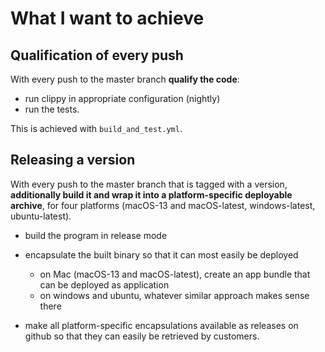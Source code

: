 # What I want to achieve

## Qualification of every push

With every push to the master branch **qualify the code**:

- run clippy in appropriate configuration (nightly)
- run the tests.

This is achieved with `build_and_test.yml`.

## Releasing a version

With every push to the master branch that is tagged with a version,
**additionally build it and wrap it into a platform-specific deployable archive**,
for four platforms (macOS-13 and macOS-latest, windows-latest, ubuntu-latest).

- build the program in release mode

- encapsulate the built binary so that it can most easily be deployed
  - on Mac (macOS-13 and macOS-latest), create an app bundle that can be deployed as
  application
  - on windows and ubuntu, whatever similar approach makes sense there

- make all platform-specific encapsulations available as releases on github so that they can easily
  be retrieved by customers.
